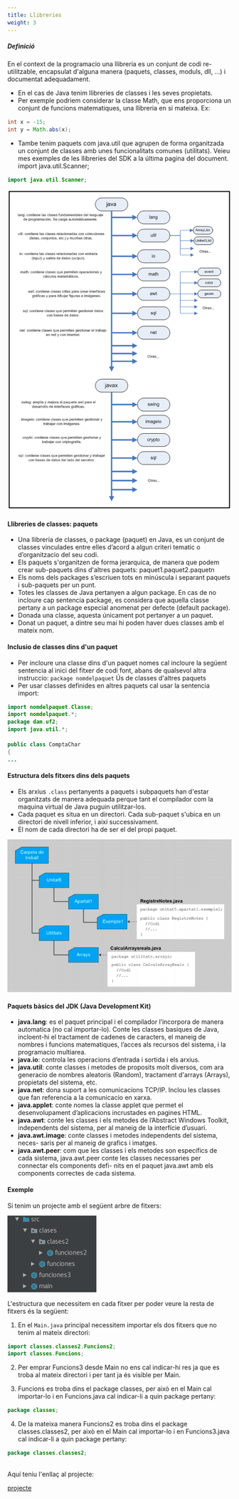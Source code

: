 ```yaml
---
title: Llibreries
weight: 3
---
```


##### Definició

En el context de la programacio una llibreria es un conjunt de codi re-utilitzable, encapsulat d'alguna manera
(paquets, classes, moduls, dll, ...) i documentat adequadament.
* En el cas de Java tenim llibreries de classes i les seves propietats.
* Per exemple podriem considerar la classe Math, que ens proporciona un conjunt de funcions matematiques, una
llibreria en si mateixa. Ex:

```java
int x = -15;
int y = Math.abs(x);
```

* Tambe tenim paquets com java.util que agrupen de forma organitzada un conjunt de classes amb unes
funcionalitats comunes (utilitats). Veieu mes exemples de les llibreries del SDK a la última pagina del document.
import java.util.Scanner;

```java
import java.util.Scanner;
```

![array](../images/llibreriesJava.png?width=500px)

#### Llibreries de classes: paquets
* Una llibreria de classes, o package (paquet) en Java, es un conjunt de classes vinculades entre elles d’acord a
algun criteri tematic o d’organitzacio del seu codi.
* Els paquets s'organitzen de forma jerarquica, de manera que podem crear sub-paquets dins d'altres paquets:
paquet1.paquet2.paquetn
* Els noms dels packages s’escriuen tots en minúscula i separant paquets i sub-paquets per un punt.
* Totes les classes de Java pertanyen a algun package. En cas de no incloure cap sentencia package, es considera que
aquella classe pertany a un package especial anomenat per defecte (default package).
* Donada una classe, aquesta únicament pot pertanyer a un paquet.
* Donat un paquet, a dintre seu mai hi poden haver dues classes amb el mateix nom.


#### Inclusio de classes dins d'un paquet
* Per incloure una classe dins d'un paquet nomes cal incloure la següent sentencia al inici del fitxer de codi font,
abans de qualsevol altra instruccio:
``package nomdelpaquet``
Ús de classes d'altres paquets
*  Per usar classes definides en altres paquets cal usar la sentencia import:

```java
import nomdelpaquet.Classe;
import nomdelpaquet.*;
package dam.uf2;
import java.util.*;

public class ComptaChar
{
...
```

#### Estructura dels fitxers dins dels paquets
* Els arxius ``.class`` pertanyents a paquets i subpaquets han d'estar organitzats de manera adequada perque tant el
compilador com la maquina virtual de Java puguin utilitzar-los.
* Cada paquet es situa en un directori. Cada sub-paquet s'ubica en un directori de nivell inferior, i així
successivament.
* El nom de cada directori ha de ser el del propi paquet.

![array](../images/llibreries.png?width=500px)

#### Paquets bàsics del JDK (Java Development Kit)

* **java.lang**: es el paquet principal i el compilador l’incorpora de manera automatica (no cal importar-lo). Conte les
classes basiques de Java, incloent-hi el tractament de cadenes de caracters, el maneig de nombres i funcions
matematiques, l’acces als recursos del sistema, i la programacio multiarea.
* **java.io**: controla les operacions d’entrada i sortida i els arxius.
* **java.util**: conte classes i metodes de proposits molt diversos, com ara generacio de nombres aleatoris (Random),
tractament d'arrays (Arrays), propietats del sistema, etc.
* **java.net**: dona suport a les comunicacions TCP/IP. Inclou les classes que fan referencia a la comunicacio en xarxa.
* **java.applet**: conte nomes la classe applet que permet el desenvolupament d’aplicacions incrustades en pagines
HTML.
* **java.awt**: conte les classes i els metodes de l’Abstract Windows Toolkit, independents del sistema, per al maneig
de la interfície d’usuari.
* **java.awt.image**: conte classes i metodes independents del sistema, neces- saris per al maneig de grafics i imatges.
* **java.awt.peer**: com que les classes i els metodes son específics de cada sistema, java.awt.peer conte les classes
necessaries per connectar els components defi- nits en el paquet java.awt amb els components correctes de cada
sistema. 

#### Exemple

Si tenim un projecte amb el següent arbre de fitxers:

![array](../images/projecte.png?width=250px)

L'estructura que necessitem en cada fitxer per poder veure la resta de fitxers és la següent:

1. En el ``Main.java`` principal necessitem importar els dos fitxers que no tenim al mateix directori:

```java
import classes.classes2.Funcions2;
import classes.Funcions;
```

2. Per emprar Funcions3 desde Main no ens cal indicar-hi res ja que es troba al mateix directori i per tant ja és visible per Main.

3. Funcions es troba dins el package classes, per això en el Main cal importar-lo i en Funcions.java cal indicar-li a quin package pertany:
```java
package classes;
```

4. De la mateixa manera Funcions2 es troba dins el package classes.classes2, per això en el Main cal importar-lo i en Funcions3.java cal indicar-li a quin package pertany:
```java
package classes.classes2;
```

<br>
Aquí teniu l'enllaç al projecte:

[projecte](../images/Llibreries.zip)
